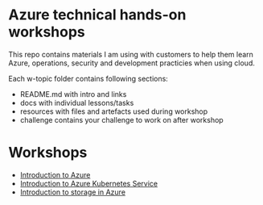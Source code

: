 # Azure technical hands-on workshops
This repo contains materials I am using with customers to help them learn Azure, operations, security and development practicies when using cloud.

Each w-topic folder contains following sections:
- README.md with intro and links
- docs with individual lessons/tasks
- resources with files and artefacts used during workshop
- challenge contains your challenge to work on after workshop

# Workshops
- [Introduction to Azure](./w-azure-basics/README.md)
- [Introduction to Azure Kubernetes Service](./w-aks-intro/README.md)
- [Introduction to storage in Azure](./w-storage/README.md)